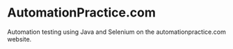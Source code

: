 # AutomationPractice.com
Automation testing using Java and Selenium on the automationpractice.com website.
